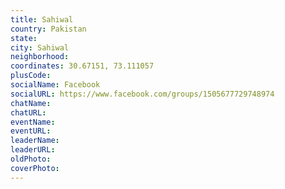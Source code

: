 ```yaml
---
title: Sahiwal
country: Pakistan
state: 
city: Sahiwal
neighborhood: 
coordinates: 30.67151, 73.111057
plusCode:
socialName: Facebook
socialURL: https://www.facebook.com/groups/1505677729748974
chatName:
chatURL:
eventName:
eventURL:
leaderName:
leaderURL:
oldPhoto: 
coverPhoto:
---
```

